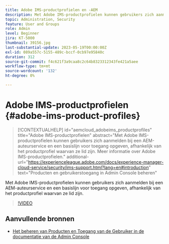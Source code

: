 ```yaml
---
title: Adobe IMS-productprofielen en -AEM
description: Met Adobe IMS-productprofielen kunnen gebruikers zich aanmelden bij een AEM-auteurservice en een basislijn voor toegang opgeven, afhankelijk van het productprofiel waarvan ze lid zijn.
topic: Administration, Security
feature: User and Groups
role: Admin
level: Beginner
jira: KT-5000
thumbnail: 39156.jpg
last-substantial-update: 2023-05-19T00:00:00Z
exl-id: 089a557c-5155-489c-bccf-0cb97e95840c
duration: 312
source-git-commit: f4c621f3a9caa8c2c64b8323312343fe421a5aee
workflow-type: tm+mt
source-wordcount: '132'
ht-degree: 0%

---
```


# Adobe IMS-productprofielen {#adobe-ims-product-profiles}

>[!CONTEXTUALHELP]
>id="aemcloud_adobeims_productprofiles"
>title="Adobe IMS-productprofielen"
>abstract="Met Adobe IMS-productprofielen kunnen gebruikers zich aanmelden bij een AEM-auteurservice en een basislijn voor toegang opgeven, afhankelijk van het productprofiel waarvan ze lid zijn. Meer informatie over Adobe IMS-productprofielen."
>additional-url="https://experienceleague.adobe.com/docs/experience-manager-cloud-service/security/ims-support.html?lang=en#introduction" text="Producten en gebruikerstoegang in Admin Console beheren"

Met Adobe IMS-productprofielen kunnen gebruikers zich aanmelden bij een AEM-auteurservice en een basislijn voor toegang opgeven, afhankelijk van het productprofiel waarvan ze lid zijn.

>[!VIDEO](https://video.tv.adobe.com/v/39156?quality=12&learn=on)

## Aanvullende bronnen

+ [Het beheren van Producten en Toegang van de Gebruiker in de documentatie van de Admin Console](https://experienceleague.adobe.com/docs/experience-manager-cloud-service/security/ims-support.html#managing-products-and-user-access-in-admin-console)
